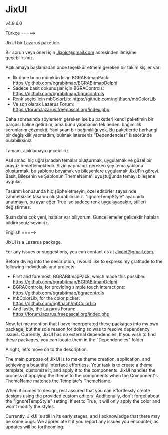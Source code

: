 # JixUI
v4.9.6.0

Türkçe =====>

JixUI bir Lazarus paketidir.

Bir sorun veya öneri için Jixoid@gmail.com adresinden iletişime geçebilirsiniz.

Açıklamaya başlamadan önce teşekkür etmem gereken bir takım kişiler var:
- İlk önce bunu mümkün kılan BGRABitmapPack: https://github.com/bgrabitmap/BGRABitmapDelphi
- Sadece basit dokunuşlar için BGRAControls: https://github.com/bgrabitmap/bgracontrols
- Renk seçici için mbColorLib: https://github.com/nglthach/mbColorLib
- Ve son olarak Lazarus Forum: https://forum.lazarus.freepascal.org/index.php

Daha sonrasında söylemem gereken ise bu paketleri kendi paketimin bir parçası haline getirdim, ama bunu yapmamın tek nedeni bağımlılık sorunlarını çözmekti. Yani şuan bir bağımlılığı yok.
Bu paketlerde herhangi bir değişiklik yapmadım, bulmak isterseniz "Dependencies" klasöründe bulabilirsiniz.

Tamam, açıklamaya geçebiliriz

Asıl amacı hiç uğraşmadan temalar oluşturmak, uygulamak ve güzel bir arayüz hedeflemektedir.
Sizin yapmanız gereken şey tema şablonu oluşturmak, bu şablonu boyamak ve bileşenlere uygulamak JixUI'ın görevi.
Basit, Bileşenin ve Şablonun ThemeName'i uyuştuğunda temayı bileşene uygular.

Tasarım konusunda hiç şüphe etmeyin, özel editörler sayesinde zahmetsizce tasarım oluşturabilirsiniz.
"IgnoreTempStyle" ayarınıda unutmayın, bu ayar eğer True ise sadece renk uygulayacaktır, stilleri değiştirmez.

Şuan daha çok yeni, hatalar var biliyorum.
Güncellemeler gelicektir hataları bildirirseniz seviniriz.


English =====>

JixUI is a Lazarus package.

For any issues or suggestions, you can contact us at Jixoid@gmail.com.

Before diving into the description, I would like to express my gratitude to the following individuals and projects:
- First and foremost, BGRABitmapPack, which made this possible: https://github.com/bgrabitmap/BGRABitmapDelphi
- BGRAControls, for providing simple touch interactions: https://github.com/bgrabitmap/bgracontrols
- mbColorLib, for the color picker: https://github.com/nglthach/mbColorLib
- And lastly, the Lazarus Forum: https://forum.lazarus.freepascal.org/index.php

Now, let me mention that I have incorporated these packages into my own package, but the sole reason for doing so was to resolve dependency issues. Currently, JixUI has no external dependencies. If you wish to find these packages, you can locate them in the "Dependencies" folder.

Alright, let's move on to the description.

The main purpose of JixUI is to make theme creation, application, and achieving a beautiful interface effortless. Your task is to create a theme template, customize it, and apply it to the components. JixUI handles the process of applying the theme to the components when the Component's ThemeName matches the Template's ThemeName.

When it comes to design, rest assured that you can effortlessly create designs using the provided custom editors. Additionally, don't forget about the "IgnoreTempStyle" setting. If set to True, it will only apply the color and won't modify the styles.

Currently, JixUI is still in its early stages, and I acknowledge that there may be some bugs. We appreciate it if you report any issues you encounter, as updates will be forthcoming.
